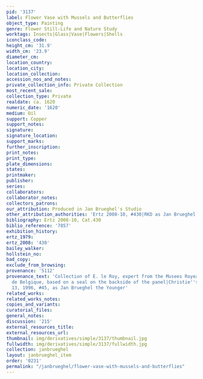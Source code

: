 ```yaml
---
pid: '3137'
label: Flower Vase with Mussels and Butterflies
object_type: Painting
genre: Flower Still-Life and Nature Study
worktags: Insects|Glass|Vase|Flowers|Shells
iconclass_code:
height_cm: '31.9'
width_cm: '23.9'
diameter_cm:
location_country:
location_city:
location_collection:
accession_nos_and_notes:
private_collection_info: Private Collection
most_recent_sale:
collection_type: Private
realdate: ca. 1620
numeric_date: '1620'
medium: Oil
support: Copper
support_notes:
signature:
signature_location:
support_marks:
further_inscription:
print_notes:
print_type:
plate_dimensions:
states:
printmaker:
publisher:
series:
collaborators:
collaborator_notes:
collectors_patrons:
our_attribution: Produced in Jan Brueghel's Studio
other_attribution_authorities: 'Ertz 2008-10, #430|RKD as Jan Brueghel the Younger'
bibliography: Ertz 2008-10, Cat.430
biblio_reference: '7857'
exhibition_history:
ertz_1979:
ertz_2008: '430'
bailey_walker:
hollstein_no:
bad_copy:
exclude_from_browsing:
provenance: '5112'
provenance_text: 'Collection of E. le Roy, expert from the Musees Royeaux de Beaux-Arts
  de Belgique, based on a seal on the backside of the panel|Christie''s, London, December
  13, 1996, #45, as Jan Brueghel the Younger'
related_works:
related_works_notes:
copies_and_variants:
curatorial_files:
general_notes:
discussion: '215'
external_resources_title:
external_resources_url:
thumbnail: img/derivatives/simple/3137/thumbnail.jpg
fullwidth: img/derivatives/simple/3137/fullwidth.jpg
collection: janbrueghel
layout: janbrueghel_item
order: '0231'
permalink: "/janbrueghel/flower-vase-with-mussels-and-butterflies"
---
```

